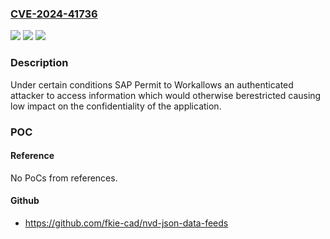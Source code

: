 ### [CVE-2024-41736](https://cve.mitre.org/cgi-bin/cvename.cgi?name=CVE-2024-41736)
![](https://img.shields.io/static/v1?label=Product&message=SAP%20Permit%20to%20Work&color=blue)
![](https://img.shields.io/static/v1?label=Version&message=%3D%20UIS4HOP1%20800%20&color=brighgreen)
![](https://img.shields.io/static/v1?label=Vulnerability&message=CWE-200%3A%20Exposure%20of%20Sensitive%20Information%20to%20an%20Unauthorized%20Actor&color=brighgreen)

### Description

Under certain conditions SAP Permit to Workallows an authenticated attacker to access information which would otherwise berestricted causing low impact on the confidentiality of the application.

### POC

#### Reference
No PoCs from references.

#### Github
- https://github.com/fkie-cad/nvd-json-data-feeds

